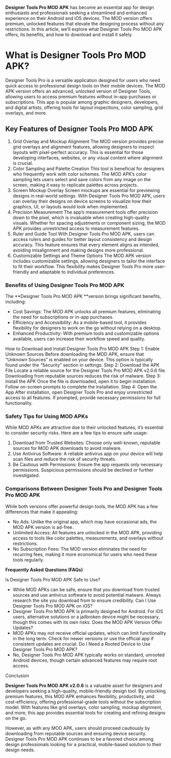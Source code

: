 **Designer Tools Pro MOD APK** has become an essential app for design enthusiasts and professionals seeking a streamlined and enhanced experience on their Android and iOS devices. The MOD version offers premium, unlocked features that elevate the designing process without any restrictions. In this article, we’ll explore what Designer Tools Pro MOD APK offers, its benefits, and how to download and install it safely.

# What is Designer Tools Pro MOD APK?

Designer Tools Pro is a versatile application designed for users who need quick access to professional design tools on their mobile devices. The MOD APK version offers an advanced, unlocked version of Designer Tools, allowing users to access premium features without in-app purchases or subscriptions. This app is popular among graphic designers, developers, and digital artists, offering tools for layout inspections, color sampling, grid overlays, and more.

## Key Features of Designer Tools Pro MOD APK

1. Grid Overlay and Mockup Alignment
The MOD version provides precise grid overlays and alignment features, allowing designers to inspect layouts with pixel-perfect accuracy. This is essential for those developing interfaces, websites, or any visual content where alignment is crucial.
2. Color Sampling and Palette Creation
This tool is beneficial for designers who frequently work with color schemes. The MOD APK’s color sampling lets users select and save colors from any image on the screen, making it easy to replicate palettes across projects.
3. Screen Mockup Overlay
Screen mockups are essential for previewing designs in real-world settings. With Designer Tools Pro MOD APK, users can overlay their designs on device screens to visualize how their graphics, UI, or layouts would look when implemented.
4. Precision Measurement
The app’s measurement tools offer precision down to the pixel, which is invaluable when creating high-quality visuals. Whether for spacing adjustments or component sizing, the MOD APK provides unrestricted access to measurement features.
5. Ruler and Guide Tool
With Designer Tools Pro MOD APK, users can access rulers and guides for better layout consistency and design accuracy. This feature ensures that every element aligns as intended, avoiding misalignment and making designs more professional.
6. Customizable Settings and Theme Options
The MOD APK version includes customizable settings, allowing designers to tailor the interface to fit their workflow. This flexibility makes Designer Tools Pro more user-friendly and adaptable to individual preferences.

### Benefits of Using Designer Tools Pro MOD APK

The **Designer Tools Pro MOD APK **version brings significant benefits, including:

* Cost Savings: The MOD APK unlocks all premium features, eliminating the need for subscriptions or in-app purchases.
* Efficiency and Accessibility: As a mobile-based tool, it provides flexibility for designers to work on the go without relying on a desktop.
* Enhanced Productivity: With premium tools and customizable options available, users can increase their workflow speed and quality.

How to Download and Install Designer Tools Pro MOD APK
Step 1: Enable Unknown Sources
Before downloading the MOD APK, ensure that “Unknown Sources” is enabled on your device. This option is typically found under the “Security” section in settings.
Step 2: Download the APK File
Locate a reliable source for the Designer Tools Pro MOD APK v2.0.6 file. Downloading from reputable sources reduces the risk of malware.
Step 3: Install the APK
Once the file is downloaded, open it to begin installation. Follow on-screen prompts to complete the installation.
Step 4: Open the App
After installation, open Designer Tools Pro and enjoy unrestricted access to all features. If prompted, provide necessary permissions for full functionality.

### Safety Tips for Using MOD APKs

While MOD APKs are attractive due to their unlocked features, it’s essential to consider security risks. Here are a few tips to ensure safe usage:

1. Download from Trusted Websites: Choose only well-known, reputable sources for MOD APK downloads to avoid malware.
2. Use Antivirus Software: A reliable antivirus app on your device will help scan files and reduce the risk of security threats.
3. Be Cautious with Permissions: Ensure the app requests only necessary permissions. Suspicious permissions should be declined or further investigated.

### Comparisons Between Designer Tools Pro and Designer Tools Pro MOD APK

While both versions offer powerful design tools, the MOD APK has a few differences that make it appealing:

* No Ads: Unlike the original app, which may have occasional ads, the MOD APK version is ad-free.
* Unlimited Access: All features are unlocked in the MOD APK, providing access to tools like color palettes, measurements, and overlays without restrictions.
* No Subscription Fees: The MOD version eliminates the need for recurring fees, making it more economical for users who need these tools regularly.

**Frequently Asked Questions (FAQs)**

Is Designer Tools Pro MOD APK Safe to Use?
* While MOD APKs can be safe, ensure that you download from trusted sources and use antivirus software to avoid potential malware. Always research the site you download from to ensure credibility.
Can I Use Designer Tools Pro MOD APK on iOS?
* Designer Tools Pro MOD APK is primarily designed for Android. For iOS users, alternative solutions or a jailbroken device might be necessary, though this comes with its own risks.
Does the MOD APK Version Offer Updates?
* MOD APKs may not receive official updates, which can limit functionality in the long term. Check for newer versions or use the official app if consistent updates are crucial.
Do I Need a Rooted Device to Use Designer Tools Pro MOD APK?
* No, Designer Tools Pro MOD APK typically works on standard, unrooted Android devices, though certain advanced features may require root access.

Conclusion

**Designer Tools Pro MOD APK v2.0.6** is a valuable asset for designers and developers seeking a high-quality, mobile-friendly design tool. By unlocking premium features, this MOD APK enhances flexibility, productivity, and cost-efficiency, offering professional-grade tools without the subscription model. With features like grid overlays, color sampling, mockup alignment, and more, this app provides essential tools for creating and refining designs on the go.

However, as with any MOD APK, users should proceed cautiously by downloading from reputable sources and ensuring device security. Designer Tools Pro MOD APK continues to be a favored choice among design professionals looking for a practical, mobile-based solution to their design needs.
